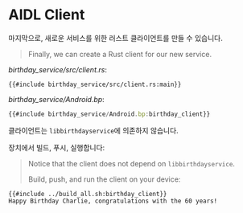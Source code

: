 # AIDL Client

마지막으로, 새로운 서비스를 위한 러스트 클라이언트를 만들 수 있습니다.
> Finally, we can create a Rust client for our new service.

*birthday_service/src/client.rs*:

```rust,ignore
{{#include birthday_service/src/client.rs:main}}
```

*birthday_service/Android.bp*:

```javascript
{{#include birthday_service/Android.bp:birthday_client}}
```

클라이언트는 `libbirthdayservice`에 의존하지 않습니다. 

장치에서 빌드, 푸시, 실행합니다: 
> Notice that the client does not depend on `libbirthdayservice`.
> 
> Build, push, and run the client on your device:

```shell
{{#include ../build_all.sh:birthday_client}}
Happy Birthday Charlie, congratulations with the 60 years!
```
